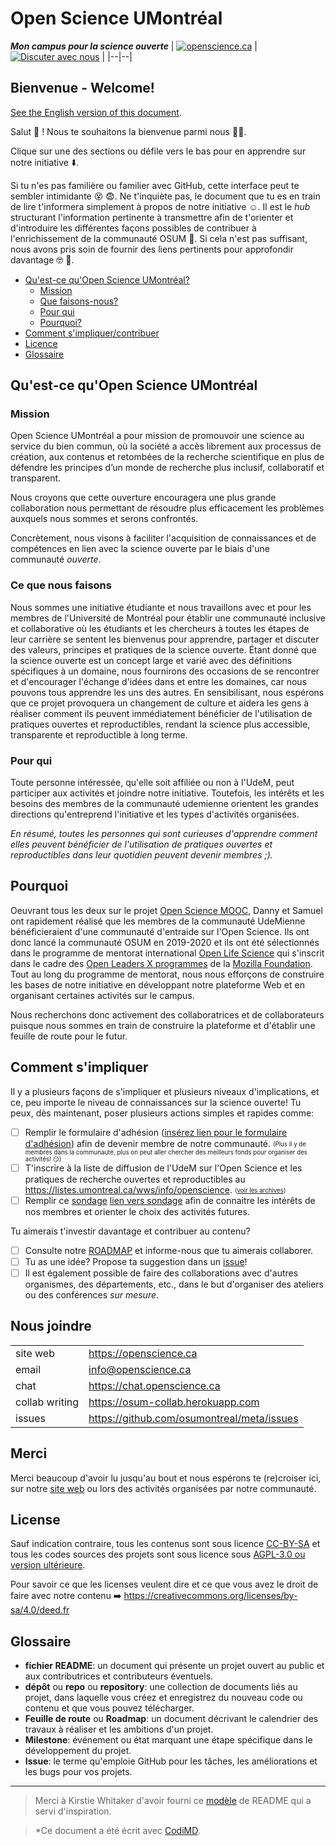 
# Open Science UMontréal
***Mon campus pour la science ouverte***
| [![openscience.ca](https://img.shields.io/badge/visiter-notre%20site%20web-blue)](https://openscience.ca) | [![Discuter avec nous](https://img.shields.io/badge/chat-sur%20Zulip-blue)](https://chat.openscience.ca)  |
|--|--|

## Bienvenue - Welcome! 

[See the English version of this document](README.md).

Salut :wave: ! Nous te souhaitons la bienvenue parmi nous :busts_in_silhouette::handshake:. 

Clique sur une des sections ou défile vers le bas pour en apprendre sur notre initiative :arrow_down:.  

Si tu n'es pas familière ou familier avec GitHub, cette interface peut te sembler intimidante :dizzy_face: :fearful:. Ne t'inquiète pas, le document que tu es en train de lire t'informera simplement à propos de notre initiative :relaxed:. Il est le *hub* structurant l'information pertinente à transmettre afin de t'orienter et d'introduire les différentes façons possibles de contribuer à l'enrichissement de la communauté OSUM :rocket:. Si cela n'est pas suffisant, nous avons pris soin de fournir des liens pertinents pour approfondir davantage :nerd_face: :bookmark_tabs:. 

  * [Qu'est-ce qu'Open Science UMontréal?](#quest-ce-que-quopen-science-umontreal)
	  * [Mission](#mission)
	  * [Que faisons-nous?](#ce-que-nous-faisons)
	  * [Pour qui](#pour-qui)
    * [Pourquoi?](#pourquoi)
  * [Comment s'impliquer/contribuer](#comment-simpliquer)
  * [Licence](#license)
  * [Glossaire](#glossaire)

## Qu'est-ce qu'Open Science UMontréal

### Mission
Open Science UMontréal a pour mission de promouvoir une science au service du bien commun, où la société a accès librement aux processus de création, aux contenus et retombées de la recherche scientifique en plus de défendre les principes d’un monde de recherche plus inclusif, collaboratif et transparent.

Nous croyons que cette ouverture encouragera une plus grande collaboration nous permettant de résoudre plus efficacement les problèmes auxquels nous sommes et serons confrontés.

Concrètement, nous visons à faciliter l'acquisition de connaissances et de compétences en lien avec la science ouverte par le biais d'une communauté *ouverte*.

### Ce que nous faisons

Nous sommes une initiative étudiante et nous travaillons avec et pour les membres de l'Université de Montréal pour établir une communauté inclusive et collaborative où les étudiants et les chercheurs à toutes les étapes de leur carrière se sentent les bienvenus pour apprendre, partager et discuter des valeurs, principes et pratiques de la science ouverte. Étant donné que la science ouverte est un concept large et varié avec des définitions spécifiques à un domaine, nous fournirons des occasions de se rencontrer et d'encourager l'échange d'idées dans et entre les domaines, car nous pouvons tous apprendre les uns des autres. En sensibilisant, nous espérons que ce projet provoquera un changement de culture et aidera les gens à réaliser comment ils peuvent immédiatement bénéficier de l'utilisation de pratiques ouvertes et reproductibles, rendant la science plus accessible, transparente et reproductible à long terme.


### Pour qui

Toute personne intéressée, qu'elle soit affiliée ou non à l'UdeM, peut participer aux activités et joindre notre initiative. Toutefois, les intérêts et les besoins des membres de la communauté udemienne orientent les grandes directions qu'entreprend l'initiative et les types d'activités organisées.

*En résumé, toutes les personnes qui sont curieuses d'apprendre comment elles peuvent bénéficier de l'utilisation de pratiques ouvertes et reproductibles dans leur quotidien peuvent devenir membres ;).*

## Pourquoi

Oeuvrant tous les deux sur le projet [Open Science MOOC](https://opensciencemooc.eu), Danny et Samuel ont rapidement réalisé que les membres de la communauté UdeMienne bénéficieraient d'une communauté d'entraide sur l'Open Science. Ils ont donc lancé la communauté OSUM en 2019-2020 et ils ont été sélectionnés dans le programme de mentorat international [Open Life Science](https://) qui s'inscrit dans le cadre des [Open Leaders X programmes](https://foundation.mozilla.org/en/opportunity/mozilla-open-leaders/) de la [Mozilla Foundation](https://foundation.mozilla.org/en/). Tout au long du programme de mentorat, nous nous efforçons de construire les bases de notre initiative en développant notre plateforme Web et en organisant certaines activités sur le campus.

Nous recherchons donc activement des collaboratrices et de collaborateurs puisque nous sommes en train de construire la plateforme et d'établir une feuille de route pour le futur.

## Comment s'impliquer

Il y a plusieurs façons de s'impliquer et plusieurs niveaux d'implications, et ce, peu importe le niveau de connaissances sur la science ouverte! Tu peux, dès maintenant, poser plusieurs actions simples et rapides comme:
- [ ]  Remplir le formulaire d'adhésion ([insérez lien pour le formulaire d'adhésion](#)) afin de devenir membre de notre communauté. <sub><sup>(Plus il y de membres dans la communauté, plus on peut aller chercher des meilleurs fonds pour organiser des activités! :smirk:)</sup></sub>
- [ ]  T'inscrire à la liste de diffusion de l'UdeM sur l'Open Science et les pratiques de recherche ouvertes et reproductibles au https://listes.umontreal.ca/wws/info/openscience. <sub><sup>([voir les archives](https://listes.umontreal.ca/wws/arc/openscience))</sup></sub>
- [ ]  Remplir ce [sondage](#) [lien vers sondage]() afin de connaitre les intérêts de nos membres et orienter le choix des activités futures.

Tu aimerais t'investir davantage et contribuer au contenu?
- [ ]  Consulte notre [ROADMAP](https://github.com/orgs/osumontreal/projects/1) et informe-nous que tu aimerais collaborer.
- [ ]  Tu as une idée? Propose ta suggestion dans un [issue](https://github.com/osumontreal/meta/issues)! 
- [ ]  Il est également possible de faire des collaborations avec d'autres organismes, des départements, etc., dans le but d'organiser des ateliers ou des conférences *sur mesure*. 

## Nous joindre
|  |  |
|--|--|
| site web | https://openscience.ca |
| email | info@openscience.ca |
| chat | https://chat.openscience.ca |
| collab writing | https://osum-collab.herokuapp.com |
| issues | https://github.com/osumontreal/meta/issues |

## Merci
Merci beaucoup d'avoir lu jusqu'au bout et nous espérons te (re)croiser ici, sur notre [site web](https://openscience.ca) ou lors des activités organisées par notre communauté.

## License

Sauf indication contraire, tous les contenus sont sous licence [CC-BY-SA](https://creativecommons.org/licenses/by-sa/4.0/legalcode.txt) et tous les codes sources des projets sont sous licence sous [AGPL-3.0 ou version ultérieure](https://www.gnu.org/licenses/agpl-3.0.txt).

Pour savoir ce que les licenses veulent dire et ce que vous avez le droit de faire avec notre contenu :arrow_right: https://creativecommons.org/licenses/by-sa/4.0/deed.fr

## Glossaire

- **fichier README**: un document qui présente un projet ouvert au public et aux contributrices et contributeurs éventuels.
- **dépôt** ou **repo** ou **repository**: une collection de documents liés au projet, dans laquelle vous créez et enregistrez du nouveau code ou contenu et que vous pouvez télécharger.
- **Feuille de route** ou **Roadmap**: un document décrivant le calendrier des travaux à réaliser et les ambitions d'un projet. 
- **Milestone**: événement ou état marquant une étape spécifique dans le développement du projet.
- **Issue**: le terme qu'emploie GitHub pour les tâches, les améliorations et les bugs pour vos projets.

---

> Merci à Kirstie Whitaker d'avoir fourni ce [modèle](https://github.com/KirstieJane/STEMMRoleModels/blob/gh-pages/README.md) de README qui a servi d'inspiration.

> *Ce document a été écrit avec [CodiMD](https://github.com/codimd/server/).


